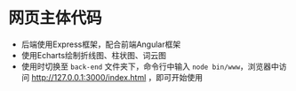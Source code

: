 # 网页主体代码
* 后端使用Express框架，配合前端Angular框架
* 使用Echarts绘制折线图、柱状图、词云图
* 使用时切换至 `back-end` 文件夹下，命令行中输入 `node bin/www`，浏览器中访问 http://127.0.0.1:3000/index.html ，即可开始使用
